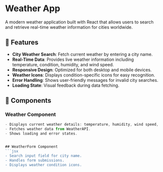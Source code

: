 # Weather App

A modern weather application built with React that allows users to search and retrieve real-time weather information for cities worldwide.

## 🌟 Features

- **City Weather Search**: Fetch current weather by entering a city name.
- **Real-Time Data**: Provides live weather information including temperature, condition, humidity, and wind speed.
- **Responsive Design**: Optimized for both desktop and mobile devices.
- **Weather Icons**: Displays condition-specific icons for easy recognition.
- **Error Handling**: Shows user-friendly messages for invalid city searches.
- **Loading State**: Visual feedback during data fetching.

## 🚀 Components

### Weather Component
```jsx
- Displays current weather details: temperature, humidity, wind speed, etc.
- Fetches weather data from WeatherAPI.
- Shows loading and error states.


## WeatherForm Component
```jsx
- Search input field for city name.
- Handles form submissions.
- Displays weather condition icons.

